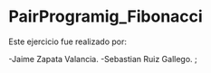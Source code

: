 # PairProgramig_Fibonacci
Este ejercicio fue realizado por:

-Jaime Zapata Valancia.
-Sebastian Ruiz Gallego.
;
